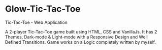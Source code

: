 # Glow-Tic-Tac-Toe
Tic-Tac-Toe - Web Application 

A 2-player Tic-Tac-Toe game built using HTML, CSS and VanillaJs.
It has 2 Themes, Dark-mode & Light-mode with a Responsive Design and Well Defined Transitions.
Game works on a Logic completely written by myself.
